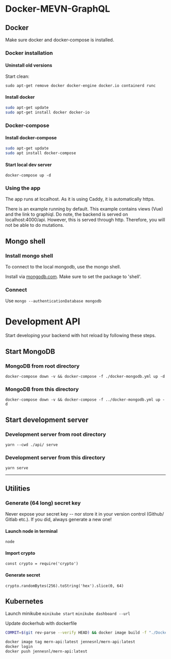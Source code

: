 # Docker-MEVN-GraphQL

## Docker

Make sure docker and docker-compose is installed.

### Docker installation

#### Uninstall old versions

Start clean:

`sudo apt-get remove docker docker-engine docker.io containerd runc`

#### Install docker

```bash
sudo apt-get update
sudo apt-get install docker docker-io
```

### Docker-compose

#### Install docker-compose

```bash
sudo apt-get update
sudo apt install docker-compose
```

#### Start local dev server

`docker-compose up -d`

### Using the app

The app runs at localhost. As it is using Caddy, it is automatically https.

There is an example running by default. This example contains views (Vue) and the link to graphiql. Do note, the backend is served on localhost:4000/api. However, this is served through http. Therefore, you will not be able to do mutations.

## Mongo shell

### Install mongo shell

To connect to the local mongodb, use the mongo shell.

Install via [mongodb.com](https://www.mongodb.com/try/download/community?tck=docs_server). Make sure to set the package to 'shell'.

### Connect

Use `mongo --authenticationDatabase mongodb`


# Development API

Start developing your backend with hot reload by following these steps.

## Start MongoDB

### MongoDB from root directory

`docker-compose down -v && docker-compose -f ./docker-mongodb.yml up -d`

### MongoDB from this directory

`docker-compose down -v && docker-compose -f ../docker-mongodb.yml up -d`

## Start development server

### Development server from root directory

`yarn --cwd ./api/ serve`

### Development server from this directory

`yarn serve`

---

## Utilities

### Generate (64 long) secret key

Never expose your secret key -- nor store it in your version control (Github/ Gitlab etc.). If you did, always generate a new one!

#### Launch node in terminal

`node`

#### Import crypto

`const crypto = require('crypto')`

#### Generate secret

`crypto.randomBytes(256).toString('hex').slice(0, 64)`

## Kubernetes

Launch minikube
`minikube start`
`minikube dashboard --url`


Update dockerhub with dockerfile
```bash
COMMIT=$(git rev-parse --verify HEAD) && docker image build -f "./Dockerfile" . --build-arg "app_name=mern-api" -t "mern-api:latest" -t "mern-api:${COMMIT}" -t "jennesnl/mern-api:latest"

docker image tag mern-api:latest jennesnl/mern-api:latest
docker login
docker push jennesnl/mern-api:latest
```
